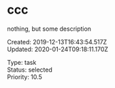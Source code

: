 # ccc

nothing, but some description

Created: 2019-12-13T16:43:54.517Z  
Updated: 2020-01-24T09:18:11.170Z

Type: task  
Status: selected  
Priority: 10.5
